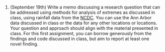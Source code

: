 1. (September 19th) Write a memo discussing a research question that can
be addressed using methods for analysis of extremes as discussed in class, using
rainfall data from the [NCDC](https://www.ncei.noaa.gov/access/search/data-search/daily-summaries).
You can use the Ann Arbor data discussed in class or the data for any other locations
or locations.  Your question and approach should align with the material presented in
class.  For this first assignment, you can borrow generously from the findings and code discussed in class, but
aim to report at least one novel finding.


